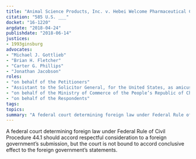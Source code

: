 ```yaml
---
title: "Animal Science Products, Inc. v. Hebei Welcome Pharmaceutical Co."
citation: "585 U.S. ___"
docket: "16-1220"
argdate: "2018-04-24"
publishdate: "2018-06-14"
justices:
- 1993ginsburg
advocates:
- "Michael J. Gottlieb"
- "Brian H. Fletcher"
- "Carter G. Phillips"
- "Jonathan Jacobson"
roles:
- "on behalf of the Petitioners"
- "Assistant to the Solicitor General, for the United States, as amicus curiae, supporting the Petitioners"
- "on behalf of the Ministry of Commerce of the People’s Republic of China, as amicus curiae, in support of the Respondents"
- "on behalf of the Respondents"
tags:
topics:
summary: "A federal court determining foreign law under Federal Rule of Civil Procedure 44.1 should accord respectful consideration to a foreign government’s submission, but the court is not bound to accord conclusive effect to the foreign government’s statements."
---
```

A federal court determining foreign law under Federal Rule of Civil Procedure 44.1 should accord respectful consideration to a foreign government’s submission, but the court is not bound to accord conclusive effect to the foreign government’s statements.

